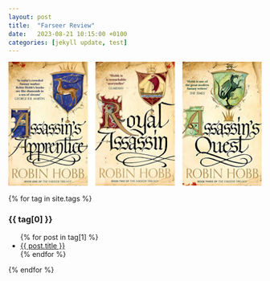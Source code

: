 ```yaml
---
layout: post
title:  "Farseer Review"
date:   2023-08-21 10:15:00 +0100
categories: [jekyll update, test]
---
```


![image tooltip here](/assets/images/23-08-21-farseer-review/farseer-trilogy.jpeg)

{% for tag in site.tags %}
  <h3>{{ tag[0] }}</h3>
  <ul>
    {% for post in tag[1] %}
      <li><a href="{{ post.url }}">{{ post.title }}</a></li>
    {% endfor %}
  </ul>
{% endfor %}